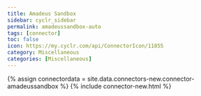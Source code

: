 ```yaml
---
title: Amadeus Sandbox
sidebar: cyclr_sidebar
permalink: amadeussandbox-auto
tags: [connector]
toc: false
icon: https://my.cyclr.com/api/ConnectorIcon/11855
category: Miscellaneous
categories: [Miscellaneous]
---
```

{% assign connectordata = site.data.connectors-new.connector-amadeussandbox %}
{% include connector-new.html %}	